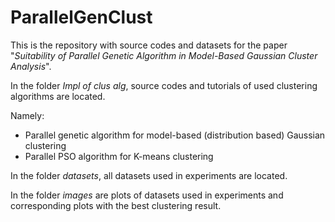 # ParallelGenClust

This is the repository with source codes and datasets for the paper "*Suitability of Parallel Genetic Algorithm in Model-Based Gaussian Cluster Analysis*".

In the folder *Impl of clus alg*, source codes and tutorials of used clustering algorithms are located.

Namely:
 * Parallel genetic algorithm for model-based (distribution based) Gaussian clustering
 * Parallel PSO algorithm for K-means clustering
 
In the folder *datasets*, all datasets used in experiments are located.

In the folder *images* are plots of datasets used in experiments and corresponding plots with the best clustering result.
